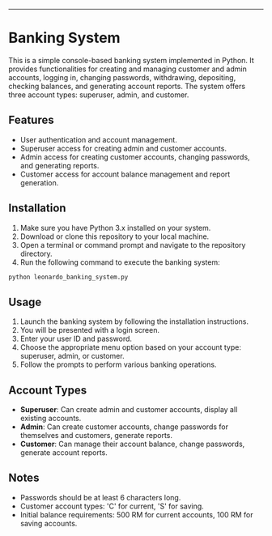 ---

# Banking System

This is a simple console-based banking system implemented in Python. It provides functionalities for creating and managing customer and admin accounts, logging in, changing passwords, withdrawing, depositing, checking balances, and generating account reports. The system offers three account types: superuser, admin, and customer.

## Features

- User authentication and account management.
- Superuser access for creating admin and customer accounts.
- Admin access for creating customer accounts, changing passwords, and generating reports.
- Customer access for account balance management and report generation.

## Installation

1. Make sure you have Python 3.x installed on your system.
2. Download or clone this repository to your local machine.
3. Open a terminal or command prompt and navigate to the repository directory.
4. Run the following command to execute the banking system:

```bash
python leonardo_banking_system.py
```

## Usage

1. Launch the banking system by following the installation instructions.
2. You will be presented with a login screen.
3. Enter your user ID and password.
4. Choose the appropriate menu option based on your account type: superuser, admin, or customer.
5. Follow the prompts to perform various banking operations.

## Account Types

- **Superuser**: Can create admin and customer accounts, display all existing accounts.
- **Admin**: Can create customer accounts, change passwords for themselves and customers, generate reports.
- **Customer**: Can manage their account balance, change passwords, generate account reports.

## Notes

- Passwords should be at least 6 characters long.
- Customer account types: 'C' for current, 'S' for saving.
- Initial balance requirements: 500 RM for current accounts, 100 RM for saving accounts.
